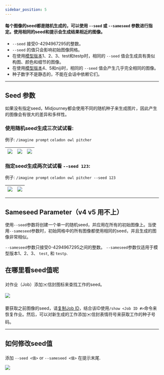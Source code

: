 ```yaml
---
sidebar_position: 5
---
```


#### 每个图像的seed都是随机生成的，可以使用 `--seed` 或 `--sameseed` 参数进行指定。使用相同的seed和提示会生成结果相近的图像。


* `--seed` 接受0-4294967295的整数。
* `--seed` 的值只会影响初始图像网格。
* 在使用[模型版本](https://docs.midjourney.com/models)1、2、3、test和testp时，相同的 `--seed` 值会生成具有类似构图、颜色和细节的图像。
* 在使用[模型版本](https://docs.midjourney.com/models)4、5和niji时，相同的 `--seed` 值会产生几乎完全相同的图像。
* 种子数字不是静态的，不能在会话中依赖它们。

* * *

Seed 参数
--------------

如果没有指定seed，Midjourney都会使用不同的随机种子来生成图片，因此产生的图像会有很大的差异和多样性。

### 使用随机seed生成三次试试看:

例子: `/imagine prompt` `celadon owl pitcher`


|![](https://cdn.document360.io/3040c2b6-fead-4744-a3a9-d56d621c6c7e/Images/Documentation/MJ_SeedRandom13.png)|![](https://cdn.document360.io/3040c2b6-fead-4744-a3a9-d56d621c6c7e/Images/Documentation/MJ_SeedRandom1.png)|![](https://cdn.document360.io/3040c2b6-fead-4744-a3a9-d56d621c6c7e/Images/Documentation/MJ_SeedRandom2.png)|
|-|-|-|
### 指定seed生成两次试试看 `--seed 123`:

例子: `/imagine prompt` `celadon owl pitcher --seed 123`


|![](https://cdn.document360.io/3040c2b6-fead-4744-a3a9-d56d621c6c7e/Images/Documentation/MJ_Seed-123_V4_.png)|![](https://cdn.document360.io/3040c2b6-fead-4744-a3a9-d56d621c6c7e/Images/Documentation/MJ_Seed-123_V4_.png)|
|-|-|

* * *

Sameseed Parameter（v4 v5 用不上）
------------------


使用`--seed`参数将创建一个单一的随机seed，并应用在所有的初始图像上。当使用`--sameseed`参数时，初始网格中的所有图像都使用相同的seed，并且生成的图像非常相似。

`--sameseed`参数只接受0-4294967295之间的整数。
`--sameseed`参数仅适用于模型版本1、2、3、 `test`, 和 `testp`.



在哪里看seed值呢
-------------------------------

### 

对作业（Job）添加✉️信封图标来查找工作的seed。

![](https://cdn.document360.io/3040c2b6-fead-4744-a3a9-d56d621c6c7e/Images/Documentation/MJ_JobID_EmojiReact.gif)

### 

要获取之前图像的seed，请[复制Job ID](https://docs.midjourney.com/docs/show-job)，结合该ID使用`/show <Job ID #>`命令来恢复作业。然后，可以对新生成的工作添加✉️信封表情符号来获取工作的种子号码。

* * *

如何修改seed值
--------------------------

### 

添加 `--seed <值>` or `--sameseed <值>` 在提示末尾.

![](https://cdn.document360.io/3040c2b6-fead-4744-a3a9-d56d621c6c7e/Images/Documentation/MJ_Seed_Gif.gif)

